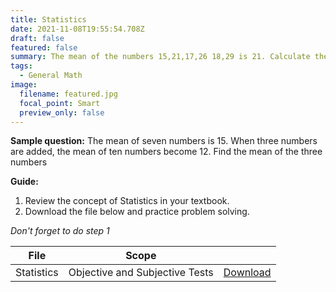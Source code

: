 ```yaml
---
title: Statistics
date: 2021-11-08T19:55:54.708Z
draft: false
featured: false
summary: The mean of the numbers 15,21,17,26 18,29 is 21. Calculate the standard deviation of the numbers.
tags:
  - General Math
image:
  filename: featured.jpg
  focal_point: Smart
  preview_only: false
---
```


**Sample question:**  The mean of seven numbers is 15. When three numbers are added, the mean of ten numbers become 12. Find the mean of the three numbers

**Guide:**
1. Review the concept of Statistics in your textbook.
2. Download the file below and practice problem solving.

_Don't forget to do step 1_

| File                       |  Scope                       |             |
| -------------------------- |------------------------------| ----------- |
| Statistics     | Objective and Subjective Tests    | [Download](https://drive.google.com/uc?export=download&id=1olefq67SOF8QIsgpqoQzUepGXMLUxyq0)       |


